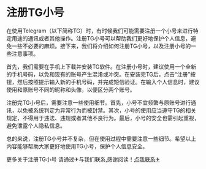 # 注册TG小号

在使用Telegram（以下简称TG）时，有时候我们可能需要注册一个小号来进行特定用途的通讯或者其他操作。注册TG小号可以帮助我们更好地保护个人信息，避免一些不必要的麻烦。接下来，我们将介绍如何注册TG小号，以及注册小号的一些注意事项。

首先，我们需要在手机上下载并安装TG软件。在注册小号时，建议使用一个全新的手机号码，以免和现有的账号产生混淆或冲突。在安装完TG后，点击“注册”按钮，然后按照提示输入新的手机号码，并完成短信验证。在输入个人信息时，建议使用和原账号不同的昵称和头像，以便区分两个账号。

注册完TG小号后，需要注意一些使用细节。首先，小号不宜频繁与原账号进行通讯，以免被系统判定为异常行为而被封禁。其次，小号的使用应当遵守TG的相关规定，不得用于违法、违规或者其他不良行为。最后，小号的安全也需引起重视，避免泄露个人隐私信息。

总的来说，注册TG小号并不复杂，但在使用过程中需要注意一些细节。希望以上内容能够帮助大家更好地使用TG小号，保护个人信息安全。

更多关于注册TG小号 请通过✈与我们联系,感谢阅读！[点我联系✈](https://auth.k02.cc)